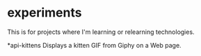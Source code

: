 # experiments
 This is for projects where I'm learning or relearning technologies.

 *api-kittens
    Displays a kitten GIF from Giphy on a Web page.
